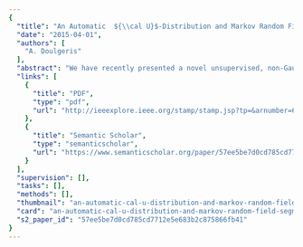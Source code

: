 ```yaml
---
{
  "title": "An Automatic  ${\\cal U}$-Distribution and Markov Random Field Segmentation Algorithm for PolSAR Images",
  "date": "2015-04-01",
  "authors": [
    "A. Doulgeris"
  ],
  "abstract": "We have recently presented a novel unsupervised, non-Gaussian, and contextual clustering algorithm for segmentation of polarimetric synthetic aperture radar (PolSAR) images. This represents one of the most advanced PolSAR unsupervised statistical segmentation algorithms and uses the doubly flexible two-parameter U-distribution model for the PolSAR statistics and includes a Markov random field (MRF) approach for contextual smoothing. A goodness-of-fit testing stage adds a statistically rigorous approach to determine the significant number of classes. The fully automatic algorithm was demonstrated with good results for both simulated and real data sets. This paper discusses a rethinking of the overall strategy and leads to some simplifications. The primary issue was that the MRF optimization depends on the number of classes and did not behave well under the split-and-merge environment. We explain the reasons behind a separation of the cluster evaluation from the contextual smoothing and a modified rationale for the adaptive number of classes. Both aspects have simplified the overall algorithm while maintaining good visual results.",
  "links": [
    {
      "title": "PDF",
      "type": "pdf",
      "url": "http://ieeexplore.ieee.org/stamp/stamp.jsp?tp=&arnumber=6891291"
    },
    {
      "title": "Semantic Scholar",
      "type": "semanticscholar",
      "url": "https://www.semanticscholar.org/paper/57ee5be7d0cd785cd7712e5e683b2c875866fb41"
    }
  ],
  "supervision": [],
  "tasks": [],
  "methods": [],
  "thumbnail": "an-automatic-cal-u-distribution-and-markov-random-field-segmentation-algorithm-for-pol-sar-images-thumb.jpg",
  "card": "an-automatic-cal-u-distribution-and-markov-random-field-segmentation-algorithm-for-pol-sar-images-card.jpg",
  "s2_paper_id": "57ee5be7d0cd785cd7712e5e683b2c875866fb41"
}
---
```


